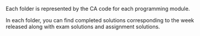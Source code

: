 Each folder is represented by the CA code for each programming module.

In each folder, you can find completed solutions corresponding to the week released along with exam solutions and assignment solutions.

